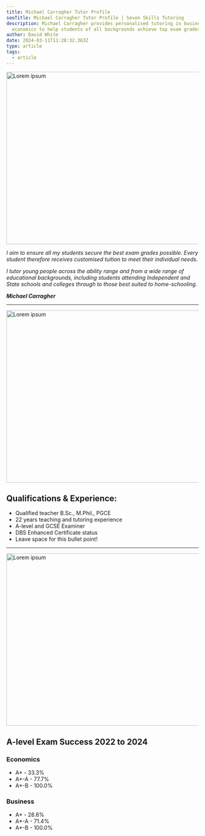 ```yaml
---
title: Michael Carragher Tutor Profile
seoTitle: Michael Carragher Tutor Profile | Seven Skills Tutoring
description: Michael Carragher provides personalised tutoring in business and
  economics to help students of all backgrounds achieve top exam grades.
author: David White
date: 2024-03-11T11:28:32.363Z
type: article
tags:
  - article
---
```

<img src="/_includes/static/img/pexels-asphotograpy-95916.webp" alt="Lorem ipsum" title="Lorem ipsum" class="Right" width="600px" height="450px" loading="lazy"/>

*I aim to ensure all my students secure the best exam grades possible. Every student therefore receives customised tuition to meet their individual needs.*

*I tutor young people across the ability range and from a wide range of educational backgrounds, including students attending Independent and State schools and colleges through to those best suited to home-schooling.*

***Michael Carragher***

- - -

<img src="/_includes/static/img/pexels-asphotograpy-95916.webp" alt="Lorem ipsum" title="Lorem ipsum" class="Left" width="600px" height="450px" loading="lazy"/>

## Qualifications & Experience:

* Qualified teacher B.Sc., M.Phil., PGCE
* 22 years teaching and tutoring experience
* A-level and GCSE Examiner
* DBS Enhanced Certificate status
* Leave space for this bullet point!

- - -

<img src="/_includes/static/img/pexels-asphotograpy-95916.webp" alt="Lorem ipsum" title="Lorem ipsum" class="Right" width="600px" height="450px" loading="lazy"/>

## A-level Exam Success 2022 to 2024

### Economics

* A* - 33.3%
* A*-A - 77.7%
* A*-B - 100.0%

### Business

* A* - 28.6%
* A*-A - 71.4%
* A*-B - 100.0%
